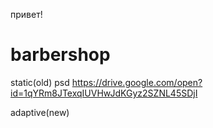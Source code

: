 привет!

# barbershop

static(old)
psd
https://drive.google.com/open?id=1qYRm8JTexqIUVHwJdKGyz2SZNL45SDjI

adaptive(new)